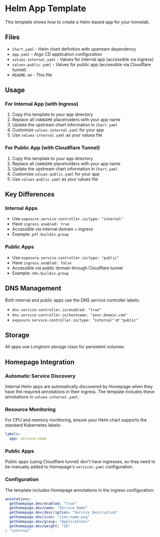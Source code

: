 # Helm App Template

This template shows how to create a Helm-based app for your homelab.

## Files

- `Chart.yaml` - Helm chart definition with upstream dependency
- `app.yaml` - Argo CD application configuration
- `values-internal.yaml` - Values for internal app (accessible via ingress)
- `values-public.yaml` - Values for public app (accessible via Cloudflare tunnel)
- `README.md` - This file

## Usage

### For Internal App (with Ingress)

1. Copy this template to your app directory
2. Replace all `CHANGEME` placeholders with your app name
3. Update the upstream chart information in `Chart.yaml`
4. Customize `values-internal.yaml` for your app
5. Use `values-internal.yaml` as your values file

### For Public App (with Cloudflare Tunnel)

1. Copy this template to your app directory
2. Replace all `CHANGEME` placeholders with your app name
3. Update the upstream chart information in `Chart.yaml`
4. Customize `values-public.yaml` for your app
5. Use `values-public.yaml` as your values file

## Key Differences

### Internal Apps
- Use `exposure.service-controller.io/type: "internal"`
- Have `ingress.enabled: true`
- Accessible via internal domain + ingress
- Example: `pdf.buildin.group`

### Public Apps
- Use `exposure.service-controller.io/type: "public"`
- Have `ingress.enabled: false`
- Accessible via public domain through Cloudflare tunnel
- Example: `n9n.buildin.group`

## DNS Management

Both internal and public apps use the DNS service controller labels:
- `dns.service-controller.io/enabled: "true"`
- `dns.service-controller.io/hostname: "your.domain.com"`
- `exposure.service-controller.io/type: "internal"` or `"public"`

## Storage

All apps use Longhorn storage class for persistent volumes.

## Homepage Integration

### Automatic Service Discovery

Internal Helm apps are automatically discovered by Homepage when they have the required annotations in their ingress. The template includes these annotations in `values-internal.yaml`.

### Resource Monitoring

For CPU and memory monitoring, ensure your Helm chart supports the standard Kubernetes labels:

```yaml
labels:
  app: service-name
```

### Public Apps

Public apps (using Cloudflare tunnel) don't have ingresses, so they need to be manually added to Homepage's `services.yaml` configuration.

### Configuration

The template includes Homepage annotations in the ingress configuration:

```yaml
annotations:
  gethomepage.dev/enabled: "true"
  gethomepage.dev/name: "Service Name"
  gethomepage.dev/description: "Service Description"
  gethomepage.dev/icon: "icon-name.png"
  gethomepage.dev/group: "Applications"
  gethomepage.dev/weight: "10"
: "internal"
```

